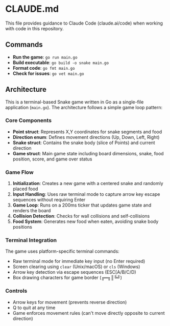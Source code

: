 # CLAUDE.md

This file provides guidance to Claude Code (claude.ai/code) when working with code in this repository.

## Commands

- **Run the game**: `go run main.go`
- **Build executable**: `go build -o snake main.go`
- **Format code**: `go fmt main.go`
- **Check for issues**: `go vet main.go`

## Architecture

This is a terminal-based Snake game written in Go as a single-file application (`main.go`). The architecture follows a simple game loop pattern:

### Core Components

- **Point struct**: Represents X,Y coordinates for snake segments and food
- **Direction enum**: Defines movement directions (Up, Down, Left, Right)  
- **Snake struct**: Contains the snake body (slice of Points) and current direction
- **Game struct**: Main game state including board dimensions, snake, food position, score, and game over status

### Game Flow

1. **Initialization**: Creates a new game with a centered snake and randomly placed food
2. **Input Handling**: Uses raw terminal mode to capture arrow key escape sequences without requiring Enter
3. **Game Loop**: Runs on a 200ms ticker that updates game state and renders the board
4. **Collision Detection**: Checks for wall collisions and self-collisions
5. **Food System**: Generates new food when eaten, avoiding snake body positions

### Terminal Integration

The game uses platform-specific terminal commands:
- Raw terminal mode for immediate key input (no Enter required)
- Screen clearing using `clear` (Unix/macOS) or `cls` (Windows)
- Arrow key detection via escape sequences (ESC[A/B/C/D)
- Box drawing characters for game border (╔═╗║╚╝)

### Controls

- Arrow keys for movement (prevents reverse direction)
- Q to quit at any time
- Game enforces movement rules (can't move directly opposite to current direction)